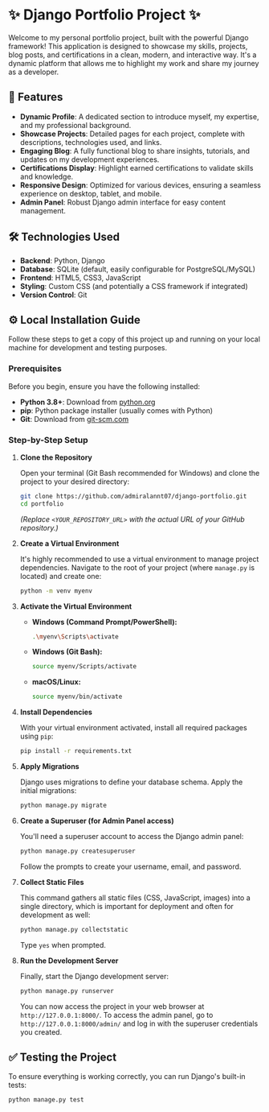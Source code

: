 # ✨ Django Portfolio Project ✨

Welcome to my personal portfolio project, built with the powerful Django framework! This application is designed to showcase my skills, projects, blog posts, and certifications in a clean, modern, and interactive way. It's a dynamic platform that allows me to highlight my work and share my journey as a developer.

## 🚀 Features

*   **Dynamic Profile**: A dedicated section to introduce myself, my expertise, and my professional background.
*   **Showcase Projects**: Detailed pages for each project, complete with descriptions, technologies used, and links.
*   **Engaging Blog**: A fully functional blog to share insights, tutorials, and updates on my development experiences.
*   **Certifications Display**: Highlight earned certifications to validate skills and knowledge.
*   **Responsive Design**: Optimized for various devices, ensuring a seamless experience on desktop, tablet, and mobile.
*   **Admin Panel**: Robust Django admin interface for easy content management.

## 🛠️ Technologies Used

*   **Backend**: Python, Django
*   **Database**: SQLite (default, easily configurable for PostgreSQL/MySQL)
*   **Frontend**: HTML5, CSS3, JavaScript
*   **Styling**: Custom CSS (and potentially a CSS framework if integrated)
*   **Version Control**: Git

## ⚙️ Local Installation Guide

Follow these steps to get a copy of this project up and running on your local machine for development and testing purposes.

### Prerequisites

Before you begin, ensure you have the following installed:

*   **Python 3.8+**: Download from [python.org](https://www.python.org/downloads/)
*   **pip**: Python package installer (usually comes with Python)
*   **Git**: Download from [git-scm.com](https://git-scm.com/downloads/)

### Step-by-Step Setup

1.  **Clone the Repository**

    Open your terminal (Git Bash recommended for Windows) and clone the project to your desired directory:

    ```bash
    git clone https://github.com/admiralannt07/django-portfolio.git
    cd portfolio
    ```

    *(Replace `<YOUR_REPOSITORY_URL>` with the actual URL of your GitHub repository.)*

2.  **Create a Virtual Environment**

    It's highly recommended to use a virtual environment to manage project dependencies. Navigate to the root of your project (where `manage.py` is located) and create one:

    ```bash
    python -m venv myenv
    ```

3.  **Activate the Virtual Environment**

    *   **Windows (Command Prompt/PowerShell):**
        ```bash
        .\myenv\Scripts\activate
        ```
    *   **Windows (Git Bash):**
        ```bash
        source myenv/Scripts/activate
        ```
    *   **macOS/Linux:**
        ```bash
        source myenv/bin/activate
        ```

4.  **Install Dependencies**

    With your virtual environment activated, install all required packages using `pip`:

    ```bash
    pip install -r requirements.txt
    ```

5.  **Apply Migrations**

    Django uses migrations to define your database schema. Apply the initial migrations:

    ```bash
    python manage.py migrate
    ```

6.  **Create a Superuser (for Admin Panel access)**

    You'll need a superuser account to access the Django admin panel:

    ```bash
    python manage.py createsuperuser
    ```
    Follow the prompts to create your username, email, and password.

7.  **Collect Static Files**

    This command gathers all static files (CSS, JavaScript, images) into a single directory, which is important for deployment and often for development as well:

    ```bash
    python manage.py collectstatic
    ```
    Type `yes` when prompted.

8.  **Run the Development Server**

    Finally, start the Django development server:

    ```bash
    python manage.py runserver
    ```

    You can now access the project in your web browser at `http://127.0.0.1:8000/`.
    To access the admin panel, go to `http://127.0.0.1:8000/admin/` and log in with the superuser credentials you created.

## ✅ Testing the Project

To ensure everything is working correctly, you can run Django's built-in tests:

```bash
python manage.py test
